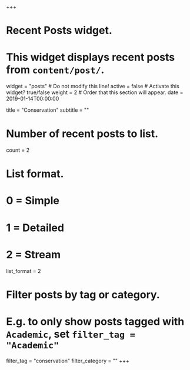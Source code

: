 +++
# Recent Posts widget.
# This widget displays recent posts from `content/post/`.
widget = "posts"  # Do not modify this line!
active = false  # Activate this widget? true/false
weight = 2  # Order that this section will appear.
date = 2019-01-14T00:00:00

title = "Conservation"
subtitle = ""

# Number of recent posts to list.
count = 2

# List format.
#   0 = Simple
#   1 = Detailed
#   2 = Stream
list_format = 2

# Filter posts by tag or category.
#  E.g. to only show posts tagged with `Academic`, set `filter_tag = "Academic"`
filter_tag = "conservation"
filter_category = ""
+++

